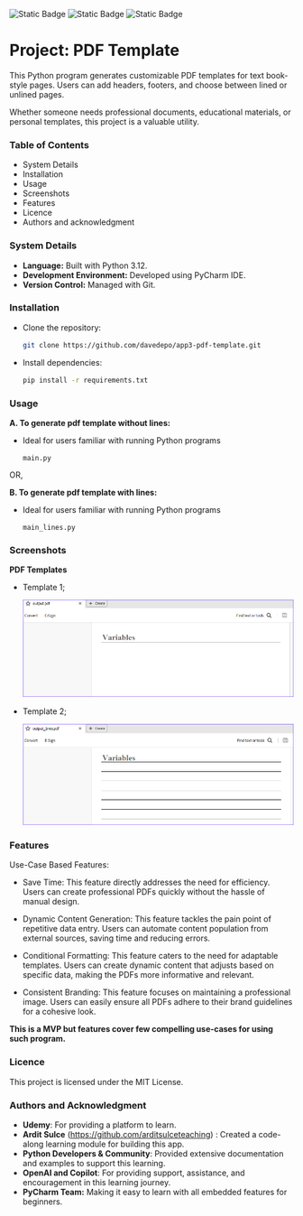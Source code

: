 ![Static Badge](https://img.shields.io/badge/Project_Status-Complete-brightgreen) ![Static Badge](https://img.shields.io/badge/Build-Passing-brightgreen) ![Static Badge](https://img.shields.io/badge/Open_to_Collaboration-Yes-orange)


<h1> Project: PDF Template </h1>

This Python program generates customizable PDF templates for text book-style pages. Users can add headers, footers, and choose between lined or unlined pages.

Whether someone needs professional documents, educational materials, or personal templates, this project is a valuable utility.

<h3> Table of Contents </h3>

- System Details
- Installation
- Usage
- Screenshots
- Features
- Licence
- Authors and acknowledgment

<h3> System Details </h3>

- **Language:** Built with Python 3.12.
- **Development Environment:** Developed using PyCharm IDE.
- **Version Control:** Managed with Git.

<h3> Installation </h3>

* Clone the repository:
    ```bash
    git clone https://github.com/davedepo/app3-pdf-template.git
    ```
* Install dependencies: 
    ```bash
    pip install -r requirements.txt
    ```

<h3> Usage </h3>
 
**A. To generate pdf template without lines:**

   - Ideal for users familiar with running Python programs
      ```
      main.py
      ```

OR,

**B. To generate pdf template with lines:**

   - Ideal for users familiar with running Python programs
      ```
      main_lines.py
      ```


<h3> Screenshots </h3>

**PDF Templates**

* Template 1;

    ![Alt text](/app_screenprint/output.png?raw=true "pdf sample")
    
    
* Template 2;
    
    ![Alt text](/app_screenprint/output_lines.png?raw=true "pdf sample 2")


<h3> Features </h3>

Use-Case Based Features:

- Save Time: This feature directly addresses the need for efficiency. Users can create professional PDFs quickly without the hassle of manual design.

- Dynamic Content Generation: This feature tackles the pain point of repetitive data entry. Users can automate content population from external sources, saving time and reducing errors.

- Conditional Formatting: This feature caters to the need for adaptable templates. Users can create dynamic content that adjusts based on specific data, making the PDFs more informative and relevant.

- Consistent Branding: This feature focuses on maintaining a professional image. Users can easily ensure all PDFs adhere to their brand guidelines for a cohesive look.

**This is a MVP but features cover few compelling use-cases for using such program.**

<h3> Licence </h3>

This project is licensed under the MIT License.

<h3> Authors and Acknowledgment </h3>

- **Udemy**: For providing a platform to learn.
- **Ardit Sulce** (https://github.com/arditsulceteaching) : Created a code-along learning module for building this app.
- **Python Developers & Community**: Provided extensive documentation and examples to support this learning.
- **OpenAI and Copilot**: For providing support, assistance, and encouragement in this learning journey.
- **PyCharm Team:** Making it easy to learn with all embedded features for beginners.
